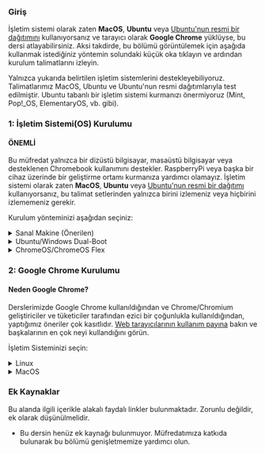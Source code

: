 ### Giriş

İşletim sistemi olarak zaten **MacOS**, **Ubuntu** veya [Ubuntu'nun resmi bir dağıtımını](https://wiki.ubuntu.com/UbuntuFlavors) kullanıyorsanız ve tarayıcı olarak **Google Chrome** yüklüyse, bu dersi atlayabilirsiniz. Aksi takdirde, bu bölümü görüntülemek için aşağıda kullanmak istediğiniz yöntemin solundaki küçük oka tıklayın ve ardından kurulum talimatlarını izleyin.

<div class="lesson-note" markdown="1">

Yalnızca yukarıda belirtilen işletim sistemlerini destekleyebiliyoruz. Talimatlarımız MacOS, Ubuntu ve Ubuntu'nun resmi dağıtımlarıyla test edilmiştir. Ubuntu tabanlı bir işletim sistemi kurmanızı önermiyoruz (Mint, Pop!_OS, ElementaryOS, vb. gibi).

</div>

### 1: İşletim Sistemi(OS) Kurulumu

#### ÖNEMLİ

Bu müfredat yalnızca bir dizüstü bilgisayar, masaüstü bilgisayar veya desteklenen Chromebook kullanımını destekler. RaspberryPi veya başka bir cihaz üzerinde bir geliştirme ortamı kurmanıza yardımcı olamayız. İşletim sistemi olarak zaten **MacOS**, **Ubuntu** veya [Ubuntu'nun resmi bir dağıtımı](https://wiki.ubuntu.com/UbuntuFlavors) kullanıyorsanız, bu talimat setlerinden yalnızca birini izlemeniz veya hiçbirini izlememeniz gerekir.

Kurulum yönteminizi aşağıdan seçiniz:

<details markdown="block">
<summary class="dropDown-header">Sanal Makine (Önerilen)
</summary>

Bir Sanal Makine (VM) kurmak, web geliştirme için bir ortam oluşturmaya başlamanın en kolay ve en güvenilir yoludur. Sanal Makine, mevcut İşletim Sisteminizin (OS), Windows gibi, içinde çalışan komple bir bilgisayar emülasyonudur. Sanal makinenin en büyük dezavantajı, aynı anda iki bilgisayar çalıştırdığınız için yavaş olabilmesidir. Performansını artırmak için birkaç şey yapacağız.

### Step 1: VirtualBox ve Xubuntu'yu İndirme

Bir sanal makine kurmak basit bir işlemdir. Bu kılavuz, sanal makineyi oluşturmak ve çalıştırmak için Oracle'ın VirtualBox programını kullanır. Bu program açık kaynaklı, ücretsiz ve basittir. Daha ne isteyebilirsiniz ki? Şimdi, her şeyin indirildiğinden ve kurulum için hazır olduğundan emin olalım.

#### ÖNEMLİ

Bu talimatları tamamladıktan sonra, **tamamen VM'de çalışmanız beklenmektedir.** Pencereyi büyütün, varsa daha fazla sanal monitör ekleyin, masaüstünün sol üst köşesindeki **Whisker Menu** <img src="https://cdn.statically.io/gh/TheOdinProject/curriculum/96d534641514fe4d62aabe2919fac3c52cb286e7/foundations/installations/installations/imgs/00_whisker_icon.png" alt="The blue-white rodent Whisker Menu Icon" style="display: inline; margin: auto;"> içindeki internet tarayıcısını çalıştırın. Odin Project üzerinde çalışırken sanal makine dışında hiçbir şey kullanmamalısınız. VM'yi bir süre kullandıktan sonra alıştığınızı düşünüyorsanız veya deneyiminizi geliştirmek istiyorsanız, aşağıda talimatları bulunan Ubuntu'yu dual boot yapmanızı öneririz.

#### Step 1.1: VirtualBox'u İndirme

[Buraya tıklayın](https://www.virtualbox.org/wiki/Downloads) ve Windows bilgisayarlar için VirtualBox'ı indirin.

#### Step 1.2: Xubuntu'yu İndirme

Piyasada binlerce Linux dağıtımı var, ancak Xubuntu şüphesiz en popüler ve kullanıcı dostu olanlardan biri. Bir sanal makineye Linux kurarken, [Xubuntu 22.04'ü indirmenizi](https://mirror.us.leaseweb.net/ubuntu-cdimage/xubuntu/releases/22.04/release/) öneririz. Burada listelenen birkaç dosya var, `.iso` ile biteni indirin. Xubuntu, Ubuntu ile aynı temel yazılımı kullanır ancak daha az bilgisayar kaynağı gerektiren bir masaüstü ortamına sahiptir ve bu nedenle sanal makineler için idealdir. İndirme hızını yavaş bulursanız, daha önce bağlantısı verilen bir ABD linki olduğundan [farklı bir link kullanmayı](https://xubuntu.org/release/22-04/#show-all) deneyin. Eğer indirme sayfasına ulaşırsanız ve hangi sürümü seçeceğinizden emin değilseniz, en son Uzun Süreli Destek (LTS) sürümünü seçmeniz önerilir (yazının yazıldığı zaman 22.04). Daha yeni bir LTS olmayan sürümünü seçme düşüncesiyle oyalanabilirsiniz, ancak LTS sürümleri, 5 yıla kadar garanti edilen destek avantajına sahiptir, bu da onları daha güvenli, stabil ve dolayısıyla güvenilir yapar.

### Step 2: VirtualBox'ı Yükleme ve Xubuntu'yu Kurma

#### Step 2.1: VirtualBox'ı Yükleme

VirtualBox'ı kurmak çok basittir. Çok fazla teknik bilgi gerektirmez ve Windows bilgisayarınıza herhangi bir program yüklemekle aynı işlemdir. İndirilen VirtualBox dosyasına çift tıkladığınızda yükleme işlemi başlayacaktır. Microsoft Visual C++ 2019 Redistributable Package'ına ihtiyaç duyduğunuzla ilgili bir hata alırsanız, onu [resmi Microsoft Learn sayfasında](https://learn.microsoft.com/en-us/cpp/windows/latest-supported-vc-redist?view=msvc-170#visual-studio-2015-2017-2019-and-2022) bulabilirsiniz. Büyük olasılıkla `X64` mimarisine sahip sürümü istiyorsunuz (bu 64 bit anlamına gelir). Onu indirin ve kurun, ardından VirtualBox'ı tekrar kurmayı deneyin.

Kurulum sırasında size çeşitli seçenekler sunulacaktır. İhtiyacınız olmadığı için Python Desteğini ok işaretli sürücü simgesine tıklayarak ve **Entire feature will be unavailable** seçeneğini seçerek bırakmanızı öneririz:

   ![The Python option is at the bottom of the list](https://cdn.statically.io/gh/TheOdinProject/curriculum/96d534641514fe4d62aabe2919fac3c52cb286e7/foundations/installations/installations/imgs/01_turn_off_python.png)

Kapatıldıktan sonra kurulum pencereniz bu şekilde görünmelidir:

   ![You want the Python option to have a scarlet "X" on it](https://cdn.statically.io/gh/TheOdinProject/curriculum/96d534641514fe4d62aabe2919fac3c52cb286e7/foundations/installations/installations/imgs/02_c_install.png)

Uygulamayı `C:` sürücüsüne yüklediğinizden emin olun, aksi takdirde hata verme eğilimi vardır. Sanal makinenin kendisi herhangi bir yere kurulabilir ancak buna yakında değineceğiz.
Yazılım yüklenirken ilerleme çubuğu takılmış gibi görünebilir, sadece bitmesini bekleyin.

#### Step 2.2: VirtualBox'ı Xubuntu için Hazırlama

Artık VirtualBox'ı kurduğunuza göre, programı başlatın. Açıldıktan sonra başlangıç ekranını görmelisiniz.

   ![The VirtualBox start screen](https://cdn.statically.io/gh/TheOdinProject/curriculum/96d534641514fe4d62aabe2919fac3c52cb286e7/foundations/installations/installations/imgs/03_start_screen.png)

Sanal bir işletim sistemi oluşturmak için **New** düğmesine tıklayın. Buna **Xubuntu** adını verin, sanal makinenin varsayılan `C:` konumundan başka bir yere kurulmasını istiyorsanız, bunu **Folder** seçeneğinde uygun şekilde değiştirin. Bu, sanal diskinizin bulunacağı yerdir, bu nedenle bunun için en az 30 GB'ınız olduğundan emin olun. **ISO Image** seçeneğinde **Other** seçeneğini seçin ve bilgisayarınızda `.iso` dosyasını bulmanız için bir pencere açılacaktır. Dosya büyük olasılıkla `Downloads` klasöründedir. **Skip Unattended Installation** seçeneğini olduğu gibi bırakın.

   ![Half of the options being greyed out is normal. Don't worry about it.](https://cdn.statically.io/gh/TheOdinProject/curriculum/96d534641514fe4d62aabe2919fac3c52cb286e7/foundations/installations/installations/imgs/04_install_start.png)

**Next** tuşuna basarak devam edin ve sonraki adımları izleyin:

#### Step 2.2.1: Gözetimsiz Konuk İşletim Sistemi(OS) Kurulumu

Şimdi buna benzer bir pencere görmelisiniz:

   ![No need to worry about the Product Key.](https://cdn.statically.io/gh/TheOdinProject/curriculum/96d534641514fe4d62aabe2919fac3c52cb286e7/foundations/installations/installations/imgs/05_unattended_install.png)

**Guest Additions** ve **Install in Background** seçeneklerini işaretleyiniz ve ayrıca **Username** ve **Password** alanlarınızı istediğiniz gibi değiştiriniz. Varsayılan parolayı değiştirmeyi unutursanız, parola `changeme` olacaktır. **Guest Additions ISO**, **Hostname** ve **Domain Name** alanlarını olduğu gibi bırakın. **Next** tuşuna basarak devam edin.


#### Step 2.2.2: Donanım

   ![You might be tempted to give your VM more than 2 processors. Don't.](https://cdn.statically.io/gh/TheOdinProject/curriculum/96d534641514fe4d62aabe2919fac3c52cb286e7/foundations/installations/installations/imgs/06_hardware.png)

Kurulumun **Hardware** bölümünde **Base Memory** değerini en az 2048 MB veya mümkünse daha fazlasına ayarlayınız. Üst limit toplam RAM'inizin yarısıdır ancak önerdiğimiz ayarlarla 4096 MB size sorunsuz bir deneyim sağlayacaktır.

Örneğin, 8 GB (8192 MB) RAM'iniz varsa, sanal makinenizin işletim sistemine 4096 MB'a kadar (1024 MB 1 GB eder) ayırabilirsiniz. Ne kadar RAM'iniz olduğunu bilmiyorsanız, bunu nasıl bulacağınızı öğrenmek için [lütfen bu Google sorgusunu çalıştırın](https://www.google.com/search?q=how+to+find+how+much+ram+you+have). Sanal makineniz biraz yavaş çalışıyorsa, daha fazla bellek ayırmayı deneyin!

_(__not:__ **G**iga**B**aytı **M**ega**B**ayta çevirirken zorlanıyor musunuz? 1 GB RAM 1024 MB'a eşittir. Bu yüzden, **8 GB = 8 x 1024 = 8192 MB** diyebiliriz.)_

**Processors** seçeneği için değer 2'de olmalı ve daha fazla olmamalıdır. **Enable EFI (special OSes only)** seçeneğini olduğu gibi bırakın, yani **işaretli değil**, ve devam etmek için **Next** seçeneğine tıklayın.

#### Step 2.2.3: Sanal Sabit Disk

   ![Don't Pre-allocate Full Size.](https://cdn.statically.io/gh/TheOdinProject/curriculum/96d534641514fe4d62aabe2919fac3c52cb286e7/foundations/installations/installations/imgs/07_virtual_hard_disk.png)

Şimdi, **Disk Size** dışında tüm ayarları olduğu gibi bırakınız, sanal makinenize **en az 30GB** alan vermenizi öneririz. Bu diskin sanal makine oluşturma işleminin ilk adımında belirttiğiniz klasörde oluşturulacağını hatırlatırız, ancak yine de gerekirse disk ileride taşınabilir ve yeniden boyutlandırılabilir.


#### Step 2.2.4: Katılımsız Kuruluma Başlama

**Summary** sayfasına yönlendirilmek için **Next** seçeneğine tıklayın, bu sayfada gözetimsiz kurulum sürecini başlatmak için **Finish** seçeneğine tıklamanız yeterlidir. Bunun en güzel yanı nedir? İşletim sistemini ve GuestAdditions'ı size bir şey sormadan kendi başına yükler! Sadece kendi işini yapmasına izin verin, **Preview** bölümünde bunun gibi bir giriş ekranı gördüğünüzde işlemin bittiğini anlayacaksınız:

   ![The Preview section is in the top right of VirtualBox window.](https://cdn.statically.io/gh/TheOdinProject/curriculum/96d534641514fe4d62aabe2919fac3c52cb286e7/foundations/installations/installations/imgs/08_preview_login.png)

Sadece **Show** adlı yeşil oka tıklayın ve bir sanal makine penceresi ve giriş ekranı ile karşılaşacaksınız. Kurulum işlemi sırasında belirlediğiniz parola ile oturum açın ve yapmamız gereken azıcık bir yapılandırma ayarı kaldı.

**Finish'e** tıkladıktan sonra buna benzer bir hata almanız mümkündür:

   ![The error shows up on the right side of the VirtualBox window and can be a little differently worded.](https://cdn.statically.io/gh/TheOdinProject/curriculum/96d534641514fe4d62aabe2919fac3c52cb286e7/foundations/installations/installations/imgs/09_virtualization_error.png)

Bu, [bilgisayarınızın BIOS/UEFI ayarlarında sanallaştırmayı etkinleştirmeniz](https://access.redhat.com/documentation/en-us/red_hat_enterprise_linux/7/html/virtualization_deployment_and_administration_guide/sect-troubleshooting-enabling_intel_vt_x_and_amd_v_virtualization_hardware_extensions_in_bios) gerektiği anlamına gelir. [Alternatif talimat seti](https://2nwiki.2n.cz/pages/viewpage.action?pageId=75202968). Eğer AMD CPU'nuz varsa muhtemelen aktifleştirmek için `SVM` adında bir şey arıyorsunuzdur, Intel CPU'lar içinse bu ayar `Intel Virtualization Technology'dir`.  Aldığınız hata, bulmanız gereken ayarı söylemelidir. Bunu hallettikten sonra, makineyi **Başlatın** ve akışına bırakın, bir giriş ekranı gördüğünüzde işlemin bittiğini anlayacaksınız:

   ![You can already make your VM full screen or just maximize the window.](https://cdn.statically.io/gh/TheOdinProject/curriculum/96d534641514fe4d62aabe2919fac3c52cb286e7/foundations/installations/installations/imgs/10_login_screen.png)


### Step 3: Doğru sudo İzinlerini Ayarlama

Katılımsız kurulumun VirtualBox tarafından yapılandırılma şekli nedeniyle, hesabınız uygun `sudo` izinlerine sahip değildir. Bunları Windows makinenizdeki `Yönetici olarak çalıştır` ile eşdeğer olarak düşünün, bunları düzene sokmanın neden önemli olacağını tahmin edebilirsiniz.

#### Step 3.1: Users and Group'a Gidiş

İlk olarak, pencerenizin sol üst köşesindeki <img src="https://cdn.statically.io/gh/TheOdinProject/curriculum/96d534641514fe4d62aabe2919fac3c52cb286e7/foundations/installations/installations/imgs/00_whisker_icon.png" alt="The blue-white rodent Whisker Menu Icon" style="display: inline; margin: auto;"> simgesine tıklayın, ardından `Users` yazın ve `Users and Groups'u` göreceksiniz. Üzerine tıklayın.

   ![It should be the top option you see. It is possible that due to localization it'll be called differently - try using the term in your language then.](https://cdn.statically.io/gh/TheOdinProject/curriculum/96d534641514fe4d62aabe2919fac3c52cb286e7/foundations/installations/installations/imgs/11_users_and_groups.png)

#### Step 3.2: Groups'u Yönetme

Karşınıza gelen pencerede **Manage Groups** seçeneğine tıklayınız, ardından listede bir yere tıklayın ve klavyenizden `sudo` yazın. Bu sizi resimdeki gibi `sudo` girdisine getirecektir:

   ![You will find the search functionality like this in many corners of Xubuntu.](https://cdn.statically.io/gh/TheOdinProject/curriculum/96d534641514fe4d62aabe2919fac3c52cb286e7/foundations/installations/installations/imgs/12_sudo_group.png)

#### Step 3.2: Kendini sudo'ya Ekleme

`sudo` seçiliyken **Properties** seçeneğine tıklayın ve açılan pencerede kullanıcı adınızı aşağıdaki gibi işaretleyin:

   ![No need to touch anything else.](https://cdn.statically.io/gh/TheOdinProject/curriculum/96d534641514fe4d62aabe2919fac3c52cb286e7/foundations/installations/installations/imgs/13_sudo_properties.png)

Ve ardından **OK**'a tıklayın. Bir parola, giriş yaparken kullandığınız parola ile aynı, istemiyle karşılaşacaksınız.

#### Step 3.3: Sanal Makinenizi Yeniden Başlatma

Tüm bunlar tamamlandığına göre, bu pencereleri kapatabilir ve sanal makinenizi yeniden başlatabilirsiniz. Klavyede <kbd>CTRL + ALT + T</kbd> yaparak `Terminal` penceresi açabilirsiniz ve terminalde `reboot` yazın ardından komutu çalıştırmak için <kbd>Enter'a</kbd> basın. Alternatif olarak, <img src="https://cdn.statically.io/gh/TheOdinProject/curriculum/96d534641514fe4d62aabe2919fac3c52cb286e7/foundations/installations/installations/imgs/00_whisker_icon.png" alt="The blue-white rodent Whisker Menu Icon" style="display: inline; margin: auto;"> ikonuna tıklayabilirsiniz, ardından sağ alttaki güç simgesine tıklayın ve **Restart** seçeneğini seçin.

   ![You might want to take note of other options that you see in this menu.](https://cdn.statically.io/gh/TheOdinProject/curriculum/96d534641514fe4d62aabe2919fac3c52cb286e7/foundations/installations/installations/imgs/14_logout.png)

   ![Not the most exciting of menus, but take note of the Shut Down option.](https://cdn.statically.io/gh/TheOdinProject/curriculum/96d534641514fe4d62aabe2919fac3c52cb286e7/foundations/installations/installations/imgs/15_restart.png)

#### Step 3.4: Yeni Kazandığınız sudo Ayrıcalıklarını Test Etme

Artık `sudo'ya` erişiminiz olduğuna göre, bunu Xubuntu'yu `Terminal` üzerinden güncellemek için kullanabiliriz. Terminali açın ve aşağıdaki komutları birbiri ardına kullanın:

~~~bash
sudo apt update
sudo apt upgrade
~~~

İlk komutu kullandıktan sonra parolanız sorulacaktır, parolanızı yazın ve <kbd>Enter'a</kbd> basarak terminalinize parolayı iletin. Ne yazdığınıza dair görsel bir geri bildirim olmayacaktır, ancak gerçekten yazıyorsunuz.

Bir süre `sudo apt upgrade` çalıştıktan sonra terminalde bir şeyler yüklemek isteyip istemediğiniz sorulacaktır, makinenizi güncellemek için bunu yapın. Herhangi bir sorun yaşarsanız, [Discord sunucumuza](https://discord.gg/V75WSQG) gelmekten ve `#virtualbox-help` kanalında yardım istemekten çekinmeyin.

### Step 4: Yeni Sanal Makinenizi Anlama

İşte sanal ortamda çalışmaya başlamanıza yardımcı olacak bazı ipuçları:

-   Sanal makine ayarlarınızda araç çubuğunu etkinleştirin. Burada, özellikle tam ekran veya çoklu ekranlarla ilgili olanlar olmak üzere, oynamak isteyebileceğiniz yararlı seçenekler vardır. Bunu yapmak için **Settings** seçeneğine tıklayın ve ardından **User Interface'e** gidin ve son olarak **Show at Top of Screen** seçeneğini işaretleyin.
    ![It's a good idea to look around the settings overall to get a feel of what's possible.](https://cdn.statically.io/gh/TheOdinProject/curriculum/96d534641514fe4d62aabe2919fac3c52cb286e7/foundations/installations/installations/imgs/16_toolbar.png)
-   Tüm çalışmalarınız sanal makinede gerçekleşmelidir. Metin düzenleyiciniz, dil ortamlarınız ve çeşitli araçlar dahil olmak üzere kodlama için ihtiyacınız olan her şeyi sanal makineye yükleyeceksiniz. Sanal makinenizin içindeki Xubuntu, önceden yüklenmiş bir web tarayıcısı ile birlikte gelir, ancak kısa bir süre sonra Chrome'u yükleyeceğiz.
-   Sanal makinenize yazılım yüklemek için, Xubuntu sanal makinesinin içinden Linux (Ubuntu) kurulum talimatlarını takip edeceksiniz.
-   Discord kanalımızda yardım isterken ekran görüntüsü almanız gerekebilir, nerede kullandığınıza bağlı olarak nasıl yapacağınız aşağıda açıklanmıştır:
    -   **Sanal Makinenin içinde:** Ekranınızın bir kısmının ekran görüntüsünü almak için <kbd>Shift + PrtSrc</kbd> tuş kombinasyonunu kullanabilirsiniz. Alternatif olarak, **Whisker Menu'ye** tıklayabilir ve **Screenshot** yazabilirsiniz. Burada tüm ekranınızın, bulunduğunuz pencerenin ekran görüntüsünü almayı veya yakalamak için belirli bir alanı belirlemeyi seçebilirsiniz.
    -   **Ana sisteminizde (Windows):** Ana sistem tuşunun kısayolunu (<kbd>Right Ctrl + E</kbd>) kullanabilir veya tam ekran görüntüsü için **View -> Take Screenshot** seçeneğine tıklayabilirsiniz. Farklı bir yol, sanal makine pencerenizin dışına tıklayarak pencerenin odağından çıkmak ve ardından ekranınızın bir kısmının ekran görüntüsünü almak için standart Windows kısayolu olan <kbd>Windows tuşu + Shift + S</kbd> kombinasyonunu kullanmak olabilir.
-   **Unutmayın:** TOP menüsüyle ilgili yapacağınız tüm geliştirmeler sanal makinede yapılmalıdır.
-   Tam ekrana geçmenizi (**View -> Full-screen Mode**) ve ana işletim sisteminizi (Windows) unutmanızı öneririz. En iyi performans için, sanal makinenizi çalıştırırken ana işletim sisteminizdeki tüm programları kapatın.
-   Sanal makine ayarlarınızın **Display** sekmesine ek monitörler eklediyseniz, sanal makine çalışırken **View -> Virtual Screen 2 -> Enable** seçeneğine tıklayın. Birden fazla monitörü tam ekran çalıştırabilirsiniz, ancak sanal makine daha fazla **Video Belleği** isteyebilir. Zaten daha fazla monitör eklerken arttırmış olmanız gerekir. **Tam ekrana geçmeden önce Sanal Ekranlarınızı pencere modunda açtığınızdan emin olun, aksi takdirde çalışmazlar.** Tam ekrandan çıktıktan sonra ikincil ekranınız kapanabilir. Bu talimatlarla yeniden açabilirsiniz.


#### Sık Karşılaşılan Sorunlar/Sorular:

-   Sanal makineyi başlatmaya çalıştığınızda yalnızca siyah bir ekranla karşılaşırsanız, sanal makineyi kapatın ve `power off'a` tıklayın , **Settings -> Display** seçeneğine tıklayın ve **Enable 3D Acceleration** seçeneğinin İŞARETLENMEDİĞİNDEN ve Video memory'nin **EN AZ 128MB** olarak ayarlandığından emin olun.
-   Yeriniz mi kalmadı? [Discord kanalımızdaki bu talimatlara bakın](https://discord.com/channels/505093832157691914/690588860085960734/1015965403572351047).
-   Dokunmatik ekran mı kullanıyorsunuz? VirtualBox'ta dokunmatik ekranın nasıl etkinleştirileceğine dair [işte bir video](https://www.youtube.com/watch?v=hW-iyHHoDy4).
-   **Sanal Makine için performans ipuçları**:
    -   Sanal makineyi çalıştırırken Windows'taki etkinliğinizi en aza indirin. Dizüstü bilgisayara sahipseniz muhtemelen şarja takılı kullanınız.
    -   Processors ayarının yalnızca 2 olarak ayarlandığından ve sanal makinenize verdiğiniz belleğin toplam RAM'inizin en fazla yarısı ve en az 2GB olduğundan emin olun. Eğer 2GB ayıramıyorsanız, dual boot kullanın.
    -   Videolar sanal makinede takılıyorsa, Video Memory ayarını mümkün olan en üst düzeye çıkardığınızdan emin olun veya alternatif olarak makineniz kaldırabiliyorsa Windows'unuzda oynatın. Etkinleştirdiyseniz 3D Acceleration ayarını devre dışı bırakın.
    -   Sanal makine pencerenizin sağ alt köşesindeki <img src="https://cdn.statically.io/gh/TheOdinProject/curriculum/96d534641514fe4d62aabe2919fac3c52cb286e7/foundations/installations/installations/imgs/17_turtle.png" alt="Icon with a green turtle and a V" style="display: inline; margin: auto;"> simgesine dikkat edin, eğer varsa, burada [VirtualBox forumunda ondan nasıl kurtulacağınıza dair bir başlık var](https://forums.virtualbox.org/viewtopic.php?f=25&t=99390). Bunun yerine <img src="https://cdn.statically.io/gh/TheOdinProject/curriculum/96d534641514fe4d62aabe2919fac3c52cb286e7/foundations/installations/installations/imgs/18_vboxV.png" alt="Icon of a chip with a V" style="display: inline; margin: auto;"> simgesi de bulunabilir. Eğer sağ altta <img src="https://cdn.statically.io/gh/TheOdinProject/curriculum/96d534641514fe4d62aabe2919fac3c52cb286e7/foundations/installations/installations/imgs/17_turtle.png" alt="Icon with a green turtle and a V" style="display: inline; margin: auto;"> veya <img src="https://cdn.statically.io/gh/TheOdinProject/curriculum/96d534641514fe4d62aabe2919fac3c52cb286e7/foundations/installations/installations/imgs/18_vboxV.png" alt="Icon of a chip with a V" style="display: inline; margin: auto;"> görmüyorsanız, bunları görmek için tam ekran modundan çıkmanız gerekir.
  -   Performansınız hala yetersizse, dual boot yapın çünkü bu, tüm bilgisayar kaynaklarını yalnızca bir işletim sistemi için kullandığınızı garanti edecek ve böylece deneyiminizi önemli ölçüde arttıracaktır.
-   Farenizin kaydırma tekerleği Google Chrome'da garip davranıyorsa ve sanal makinenizin istendiği gibi çalıştığından emin olmak için sanal makine performans ipuçlarını gözden geçirdiyseniz, `imwheel'e` bakın: [daha fazla bilgi için bu AskUbuntu talimatlarına bakın](https://askubuntu.com/a/621140). VSCode'u yüklediyseniz, `gedit` yerine bu talimatları kullanın, aksi takdirde `sudo apt install gedit` komutuyla gedit'i yükleyin. Eğer gedit'i `snap` ile yüklerseniz, dosyayı kaydetmenize izin vermez. Her açılışta `imwheel`in çalıştığından emin olmak için whisker menüsüne tıklamalısınız <img src="https://cdn.statically.io/gh/TheOdinProject/curriculum/96d534641514fe4d62aabe2919fac3c52cb286e7/foundations/installations/installations/imgs/00_whisker_icon.png" alt="The blue-white rodent Whisker Menu Icon" style="display: inline; margin: auto;"> , ardından `Session` yazın ve `Session and Startup'a` tıklayın. `Application Autostart'ı` göreceksiniz ve ona gidin, sonra da `Add'e` tıklayın. `Name` değeri için `imwheel` ve `Command` değeri için `imwheel -b "4 5` girin. `OK'e` tıklayın ve her şey hazır olmalı.

### Step 5: Güvenli Bir Şekilde Sanal Makinenizi Kapatma

Günlük kullandığınız bilgisayarın fişini çekmezsiniz, değil mi? Neden aynı şeyi sanal bilgisayarınız için yapasınız ki? X düğmesine tıklayıp sanal bilgisayarınızı kapattığınızda, dosyalarınıza da elveda diyebilirsiniz. Bu bölümde, sanal bilgisayarınızı kapatmanın üç yolunu öğreneceksiniz.

#### 1. Seçenek - Kullanıcı Arayüzüyle Sanal Makine İçinden Kapatma

**Whisker Menu** <img src="https://cdn.statically.io/gh/TheOdinProject/curriculum/96d534641514fe4d62aabe2919fac3c52cb286e7/foundations/installations/installations/imgs/00_whisker_icon.png" alt="The blue-white rodent Whisker Menu Icon" style="display: inline; margin: auto;"> üzerine tıkladığınızda ve güç simgesine tıkladığınızda, oturumunuzu nasıl değiştireceğiniz konusunda **Shut Down** seçeneği de dahil olmak üzere çeşitli seçenekler sunulur. Evet, daha önce **Restart** için kullandığınız yerle aynı yer!

#### 2. Seçenek - Terminal ile Sanal Makine İçinden Kapatma

Bu durumda basitçe `poweroff` komutunu yazmanız yeterli olacaktır. Sisteminiz hemen kapanacaktır.

#### 3. Seçenek - Sanal Makinenin Dışından Kapatma

Güvenli bir şekilde kapatma hedefine ulaşmanın son yolu sanal makine arayüzünü kullanmaktır. File sekmesine tıklamak ve kapat düğmesine (güç simgeli) basmak **Close Virtual Machine** başlıklı bir açılır pencere getirecektir. Bu açılır pencere **Save the machine state**, **Send the shutdown signal** veya **Power off the machine** seçeneklerinden hangisini istediğinizi sorar.

![VM File Menu](https://cdn.statically.io/gh/TheOdinProject/curriculum/96d534641514fe4d62aabe2919fac3c52cb286e7/foundations/installations/installations/imgs/19_vbox_close.png)

![Close Virtual Machine Menu](https://cdn.statically.io/gh/TheOdinProject/curriculum/96d534641514fe4d62aabe2919fac3c52cb286e7/foundations/installations/installations/imgs/20_send_shutdown.png)

Güvende olmak için **Send the shutdown signal'ı** seçin ve OK'a tıklayın. Bu, sanal makinenizi güvenli bir şekilde kapatacaktır ve dosyalarınız bozulmayacaktır.

</details>

<details markdown="block">
<summary class="dropDown-header">Ubuntu/Windows Dual-Boot
</summary>

### Başlamadan Önce Bu Bölümün Tamamını Okuyun

Dual boot, bilgisayarınızda basit bir yeniden başlatma ile arasında geçiş yapabileceğiniz iki işletim sistemi sağlar. Siz açıkça söylemediğiniz sürece bir işletim sistemi diğerini değiştirmeyecektir. Devam etmeden önce, önemli verilerinizi yedeklediğinizden ve yardım istemek için bir yolunuz olduğundan emin olun. Kaybolursanız, korkarsanız veya takılırsanız, [Odin Teknik Destek sohbet odasında](https://discordapp.com/channels/505093832157691914/514204667245363200) yardıma hazırız. Gelin ve "Merhaba" deyin!

### Step 1: Ubuntu'yu İndirme

Öncelikle, bilgisayarınıza kurmak istediğiniz Ubuntu sürümünü indirmeniz gerekir. Ubuntu'nun farklı sürümleri ("dağıtımları") vardır, ancak biz standart masaüstü [Ubuntu](https://releases.ubuntu.com/22.04/) sürümünü öneriyoruz. Eğer daha eski bir bilgisayar kullanıyorsanız, [Xubuntu](https://xubuntu.org/release/22-04/)'yu öneriyoruz. [Ubuntu](https://releases.ubuntu.com/22.04/) veya [Xubuntu](https://xubuntu.org/release/22-04/)'nun 64-bit sürümünü indirdiğinizden emin olun.

### Step 2: Önyüklenebilir Flash Bellek Oluşturma

Ardından, Ubuntu'yu sabit sürücünüze yükleyebilmeniz için önyüklenebilir bir flash bellek oluşturmak üzere [bu kılavuzu](https://itsfoss.com/create-live-usb-of-ubuntu-in-windows/) izleyin. Eğer flash belleğiniz yoksa CD ya da DVD de kullanabilirsiniz.

Not: İsterseniz bu yöntemi [farklı Ubuntu dağıtımlarını](https://www.ubuntu.com/download/flavours) denemek için kullanabilirsiniz. Bu imajlar, kurulum yapmadan farklı dağıtımları denemenize olanak tanır. İşletim sistemini bir flash bellekten çalıştırmanın işletim sisteminin yavaş çalışmasına neden olacağını ve flash belleğinizin ömrünü azaltabileceğini unutmayın.

### Step 3: Ubuntu'yu Yükleme

#### Step 3.1: Flash Bellekten Önyükleme

İlk olarak, Ubuntu'yu flash sürücünüzden önyüklemeniz gerekir. Tam olarak ne yapmanız gerektiği değişebilir, ancak genel olarak aşağıdakileri yapmanız gerekecektir:

-  Flash belleği bilgisayara takın.
-  Bilgisayarı yeniden başlatın.
-  Sabit disk yerine flash belleği önyüklenebilir aygıt olarak seçin.

Örneğin, bir Dell bilgisayarda boot menüsünü açmak için, flash sürücüyü takmanız, bilgisayarı yeniden başlatmanız ve bilgisayar ilk açılırken F12 tuşuna basmanız gerekir. Buradan, flash bellekten önyükleme yapmayı seçebilirsiniz. Sizin bilgisayarınızda yöntem tam olarak aynı olmayabilir, ancak Google bunu çözmenize yardımcı olabilir.

#### Step 3.2: Ubuntu'yu Yükleme

Flash bellekteki Ubuntu sürümünü test etmek isterseniz, 'Try me' seçeneğine tıklayın. Beğendiğiniz bir Ubuntu çeşidi bulduğunuzda, 'Install'a tıklayın ve bir sonraki adıma geçin.

Ubuntu'yu yüklemek, bilgisayarınızda asıl değişikliklerin olmaya başladığı yerdir. Varsayılan ayarlar çoğunlukla mükemmeldir, ancak **"Install Ubuntu alongside Windows"** seçeneğini seçtiğinizden ve Ubuntu için ayrılan disk alanını 30 GB'a (veya yapabiliyorsanız daha fazlasına) değiştirdiğinizden emin olun.

Adım adım yönergeler için lütfen Dave's RoboShack'in [kurulum kılavuzunu](https://medium.com/linuxforeveryone/how-to-install-ubuntu-20-04-and-dual-boot-alongside-windows-10-323a85271a73) takip edin.

### Intel RST (Hızlı Depolama Teknolojisi)

Ubuntu'yu yüklemeye çalışırken **Intel RST'yi** devre dışı bırakmanızı isteyen bir hatayla karşılaşırsanız, [Stack Exchange'deki bu yönergeleri](https://askubuntu.com/questions/1233623/workaround-to-install-ubuntu-20-04-with-intel-rst-systems/1233644#1233644) ve de özellikle **Choice #2'yi** takip edin. Bu işlem, anakart depolama sürücünüzü Ubuntu ile çalışacak şekilde değiştirdikten sonra Windows'u güvenli modda önyükleme yapmaya zorlar. Windows önyükleme yaptıktan sonra, zorunlu güvenli mod devre dışı bırakılır ve Ubuntu'yu bir kez daha yüklemeyi deneyebilirsiniz.

</details>

<details markdown="block">
<summary class="dropDown-header">ChromeOS/ChromeOS Flex
</summary>

Yakın zamanda eklenen Linux terminali çalıştırabilme özelliği ile ChromeOS platformu, yerel Linux uygulamalarının yüklenebilmesine açılmıştır. Odin Project'i tamamlamak için Chromebook'unuzu kullanmak istiyorsanız, birkaç gereksinimi karşıladığınızdan emin olmanız gerekir:

1.  Desteklenen bir Chromebook'unuz olmalı:
    -   [Resmi Chromebook'lar](https://www.chromium.org/chromium-os/chrome-os-systems-supporting-linux)
    -   [ChromeOS Flex Chromebook'lar](https://support.google.com/chromeosflex/answer/11513094)
2.  Linux'u [bu talimatları](https://support.google.com/chromebook/answer/9145439?hl=en) izleyerek kurabilirsiniz

Bu iki gereksinimi de başarıyla karşıladıktan sonra, tüm müfredat boyunca Linux talimatlarını takip edebilirsiniz.

</details>

### 2: Google Chrome Kurulumu

#### Neden Google Chrome?

Derslerimizde Google Chrome kullanıldığından ve Chrome/Chromium geliştiriciler ve tüketiciler tarafından ezici bir çoğunlukla kullanıldığından, yaptığımız öneriler çok kasıtlıdır.
[Web tarayıcılarının kullanım payına](https://en.wikipedia.org/wiki/Usage_share_of_web_browsers#Summary_tables) bakın ve başkalarının en çok neyi kullandığını görün.

İşletim Sisteminizi seçin:

<details markdown="block">
<summary class="dropDown-header">Linux</summary>

#### 1. Adım: Google Chrome'u İndirme

   -   **Terminali** açın
   -   En son **Google Chrome** `.deb` paketini indirmek için aşağıdaki komutu çalıştırın

~~~bash
wget https://dl.google.com/linux/direct/google-chrome-stable_current_amd64.deb
~~~

#### 2. Adım: Google Chrome'u Yükleme

   -   **Google Chrome** `.deb` paketini yüklemek için terminale aşağıdaki komutu girin

       ~~~bash
       sudo apt install ./google-chrome-stable_current_amd64.deb
       ~~~

   -   Gerekirse şifrenizi girin

   _(__not__: `N: Download is performed unsandboxed (...)` ile başlayan bir uyarı görebilirsiniz. Bu konuda endişelenmenize gerek yok. [Daha fazla bilgi için bu reddit gönderisini okuyun.](https://www.reddit.com/r/linux4noobs/comments/ux6cwx/comment/i9x2twx/))_

#### 3. Adım: Kurulum Dosyasını Silme

~~~bash
rm google-chrome-stable_current_amd64.deb
~~~

#### 4. Adım: Google Chrome'u Kullanma

Chrome'u iki şekilde başlatabilirsiniz,

   -   Applications menüsünden **Google Chrome** öğesine tıklayın
   -   **Veya**, terminalde `google-chrome` komutunu çalıştırın

~~~bash
google-chrome
~~~

_(__not__: Chrome, bu terminali çeşitli mesajları vermek için kullanacak ve diğer komutları çalıştırmanıza izin vermeyecektir. Bu mesajlar için endişelenmeyin. Diğer komutlar için de Chrome'u çalıştırdığınız terminali kullanmak istiyorsanız, `google-chrome &` komutunu kullanın.)_

</details>

<details markdown="block">
<summary class="dropDown-header">MacOS</summary>

#### 1. Adım: Google Chrome'u İndirme

   -   [Google Chrome indirme sayfasını ziyaret edin](https://www.google.com/chrome/)
   -   **Download Chrome for Mac'e** tıklayın

#### 2. Adım: Google Chrome'u Yükleme

   -   **Downloads** klasörünü açın
   -   **googlechrome.dmg** dosyasına çift tıklayın
   -   Google Chrome simgesini **Applications** klasörü simgesine sürükleyin

#### 3. Adım: Kurulum Dosyasını Silme

   -   **Finder'ı** açın
   -   Kenar çubuğunda Google Chrome'un yanındaki **ok** işaretine tıklayın
   -   **Downloads** klasörüne gidin
   -   **googlechrome.dmg** dosyasını çöp kutusuna sürükleyin

#### 4. Adım: Google Chrome'u Kullanma

   -   **Applications** klasörüne gidin
   -   **Google Chrome'a** çift tıklayın

</details>

### Ek Kaynaklar

Bu alanda ilgili içerikle alakalı faydalı linkler bulunmaktadır. Zorunlu değildir, ek olarak düşünülmelidir.

* Bu dersin henüz ek kaynağı bulunmuyor. Müfredatımıza katkıda bulunarak bu bölümü genişletmemize yardımcı olun.
